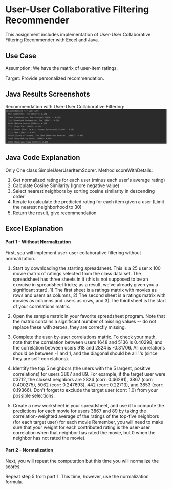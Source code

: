 # User-User Collaborative Filtering Recommender 

This assignment includes implementation of User-User Collaborative Filtering Recommender with Excel and Java.

## Use Case

Assumption: We have the matrix of user-item ratings.

Target: Provide personalized recommendation.

## Java Results Screenshots

Recommendation with User-User Collaborative Filtering:
![](screenshots/UU.png)

## Java Code Explanation

Only One class SimpleUserUserItemScorer. Method scoreWithDetails:
1. Get normalized ratings for each user (minus each user's average rating)
2. Calculate Cosine Similarity (Ignore negative value)
3. Select nearest neighbors by sorting cosine similarity in descending order
4. Iterate to calculate the predicted rating for each item given a user (Limit the nearest neighborhood to 30)
5. Return the result, give recommendation

## Excel Explanation

#### Part 1 - Without Normalization

First, you will implement user-user collaborative filtering without normalization.

1. Start by downloading the starting spreadsheet. This is a 25 user x 100 movie matrix of ratings selected from the class data set. The spreadsheet has three sheets in it (this is not supposed to be an exercise in spreadsheet tricks; as a result, we’ve already given you a significant start). 1) The first sheet is a ratings matrix with movies as rows and users as columns, 2) The second sheet is a ratings matrix with movies as columns and users as rows, and 3) The third sheet is the start of your correlations matrix.

2. Open the sample matrix in your favorite spreadsheet program. Note that the matrix contains a significant number of missing values -- do not replace these with zeroes, they are correctly missing.

3. Complete the user-by-user correlations matrix. To check your math, note that the correlation between users 1648 and 5136 is 0.40298, and the correlation between users 918 and 2824 is -0.31706. All correlations should be between -1 and 1, and the diagonal should be all 1's (since they are self-correlations).

4. Identify the top 5 neighbors (the users with the 5 largest, positive correlations) for users 3867 and 89. For example, if the target user were #3712, the closest neighbors are 2824 (corr: 0.46291), 3867 (corr: 0.400275), 5062 (corr: 0.247693), 442 (corr: 0.22713), and 3853 (corr: 0.19366). Don't forget to exclude the target user (corr: 1.0) from your possible selections.

5. Create a new worksheet in your spreadsheet, and use it to compute the predictions for each movie for users 3867 and 89 by taking the correlation-weighted average of the ratings of the top-five neighbors (for each target user) for each movie
Remember, you will need to make sure that your weight for each contributed rating is the user-user correlation when that neighbor has rated the movie, but 0 when the neighbor has not rated the movie).

#### Part 2 - Normalization

Next, you will repeat the computation but this time you will normalize the scores.

Repeat step 5 from part 1. This time, however, use the normalization formula.
